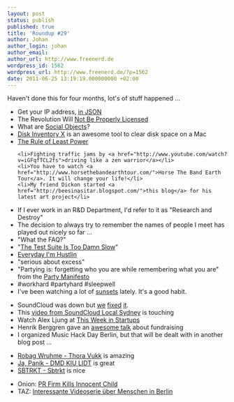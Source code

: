 ```yaml
---
layout: post
status: publish
published: true
title: 'Roundup #29'
author: Johan
author_login: johan
author_email:
author_url: http://www.freenerd.de
wordpress_id: 1562
wordpress_url: http://www.freenerd.de/?p=1562
date: 2011-06-25 13:19:19.000000000 +02:00
---
```

Haven't done this for four months, lot's of stuff happened ...

<ul>
	<li>Get your IP address, <a href="http://jsonip.com">in JSON</a></li>
	<li>The Revolution Will <a href="http://torrentfreak.com/the-revolution-will-not-be-properly-licensed-110304/">Not Be Properly Licensed</a></li>
	<li>What are <a href="http://kyle.mathews2000.com/blog/2009/02/21/what-are-social-objects">Social Objects</a>?</li>
	<li><a href="http://www.derlien.com/">Disk Inventory X</a> is an awesome tool to clear disk space on a Mac</li>
	<li><a href="http://www.w3.org/2001/tag/doc/leastPower">The Rule of Least Power</a></li>

	<li>Fighting traffic jams by <a href="http://www.youtube.com/watch?v=iGFqfTCL2fs">driving like a zen warrior</a></li>
	<li>You have to watch <a href="http://www.horsethebandearthtour.com/">Horse The Band Earth Tour</a>. It will change your life!</li>
	<li>My friend Dickon started <a href="http://beesinasitar.blogspot.com/">this blog</a> for his latest art project</li>
</ul>

<ul>
	<li>If I ever work in an R&D Department, I'd refer to it as "Research and Destroy"</li>
	<li>The decision to always try to remember the names of people I meet has played out nicely so far ...</li>
	<li>"What the FAQ?"</li>
	<li>"<a href="http://twitpic.com/4h7j8s">The Test Suite Is Too Damn Slow</a>"</li>
	<li><a href="http://calendar.ytmnd.com/">Everyday I'm Hustlin</a></li>
	<li>"serious about excess"</li>
	<li>"Partying is: forgetting who you are while remembering what you are" from the <a href="http://www.decentralizeddanceparty.com/the-party-manifesto/">Party Manifesto</a></li>
	<li>#workhard #partyhard #sleepwell</li>
	<li>I've been watching a lot of <a href="http://instagr.am/p/DgSvf/">sunsets</a> lately. It's a good habit.</li>
</ul>

<ul>
	<li>SoundCloud was down but <a href="http://soundcloud.tumblr.com/post/5216815023/soundcloud-went-down-for-a-bit-today-apologies">we</a> <a href="http://instagr.am/p/D5NP5/">fixed</a> <a href="http://twitpic.com/4tue02">it</a>.</li>
	<li>This <a href="http://vimeo.com/25435416">video from SoundCloud Local Sydney</a> is touching</li>
	<li>Watch Alex Ljung at <a href="http://thisweekin.com/thisweekin-startups/alex-ljung-of-soundcloud-on-this-week-in-startups-142/">This Week in Startups</a></li>
	<li>Henrik Berggren gave an <a href="http://vimeo.com/22651890">awesome talk</a> about fundraising</li>
	<li>I organized Music Hack Day Berlin, but that will be dealt with in another blog post ...</li>
</ul>


<ul>
	<li><a href="http://soundcloud.com/pamparecords/sets/pampacd002-robag-wruhme-thora-vukk/">Robag Wruhme - Thora Vukk</a> is amazing</li>
	<li><a href="http://soundcloud.com/ja-panik/sets/dmd-kiu-lidt/">Ja, Panik - DMD KIU LIDT</a> is great</li>
	<li><a href="http://hypem.com/#!/artist/SBTRKT">SBTRKT - Sbtrkt</a> is nice</li>
</ul>



<ul>
	<li>Onion: <a href="http://www.theonion.com/articles/pr-firm-kills-innocent-child,20226/">PR Firm Kills Innocent Child</a></li>
	<li>TAZ: <a href="http://www.taz.de/1/berlin/berlin-folgen/">Interessante Videoserie über Menschen in Berlin</a></li>
</ul>
